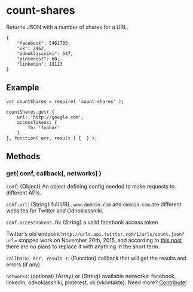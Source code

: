 # count-shares

Returns JSON with a number of shares for a URL.

```
{
    "facebook": 5461703,
    "vk": 2462,
    "odnoklassniki": 547,
    "pinterest": 60,
    "linkedin": 18113
}
```

## Example

```
var countShares = require( 'count-shares' );

countShares.get( {
    url: 'http://google.com',
    accessTokens: {
        fb: 'foobar'
    }
}, function( err, result ) {  } );
```

## Methods

### get( conf, callback[, networks] )

`conf`: {Object} An object defining config needed to make requests to different APIs.

`conf.url`: {String} full URL. `www.domain.com` and `domain.com` are different websites for Twitter and Odnoklassniki.

`conf.accessTokens.fb`: {String} a valid facebook access token

Twitter's old endpoint `http://urls.api.twitter.com/1/urls/count.json?url=` stopped work on November 20th, 2015, and according to <a href="https://twittercommunity.com/t/how-to-get-proper-twitter-share-count-for-a-url/53876/2">this post</a> there are no plans to replace it with anything in the short term.

`callback( err, result )`: {Function} callback that will get the results and errors (if any)

`networks`: (optional) {Array} or {String} available networks: facebook, linkedin, odnoklassniki, pinterest, vk (vkontakte). Need more? <a href="https://github.com/clexit/social-widgets">Contribute!</a>
